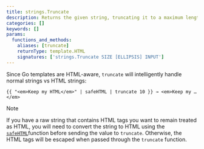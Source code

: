 ```yaml
---
title: strings.Truncate
description: Returns the given string, truncating it to a maximum length without cutting words or leaving unclosed HTML tags.
categories: []
keywords: []
params:
  functions_and_methods:
    aliases: [truncate]
    returnType: template.HTML
    signatures: ['strings.Truncate SIZE [ELLIPSIS] INPUT']
---
```


Since Go templates are HTML-aware, `truncate` will intelligently handle normal strings vs HTML strings:

```go-html-template
{{ "<em>Keep my HTML</em>" | safeHTML | truncate 10 }} → <em>Keep my …</em>
```

> [!note]
> If you have a raw string that contains HTML tags you want to remain treated as HTML, you will need to convert the string to HTML using the [`safeHTML`][]function before sending the value to `truncate`. Otherwise, the HTML tags will be escaped when passed through the `truncate` function.

[`safeHTML`]: /docs/reference/functions/safe/html/
